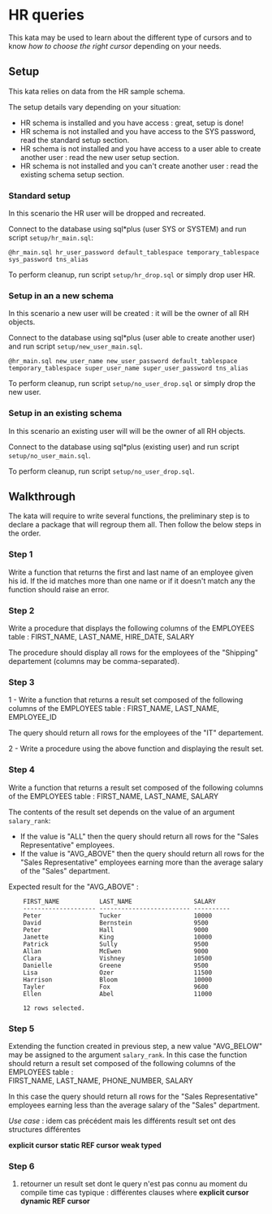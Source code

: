 # HR queries

This kata may be used to learn about the different type of cursors and to know *how to choose the right cursor* depending on your needs.

## Setup

This kata relies on data from the HR sample schema.

The setup details vary depending on your situation:

* HR schema is installed and you have access : great, setup is done!
* HR schema is not installed and you have access to the SYS password, read the standard setup section.
* HR schema is not installed and you have access to a user able to create another user : read the new user setup section.
* HR schema is not installed and you can't create another user : read the existing schema setup section.

### Standard setup

In this scenario the HR user will be dropped and recreated.

Connect to the database using sql*plus (user SYS or SYSTEM) and run script `setup/hr_main.sql`:

    @hr_main.sql hr_user_password default_tablespace temporary_tablespace sys_password tns_alias

To perform cleanup, run script `setup/hr_drop.sql` or simply drop user HR.

### Setup in an a new schema

In this scenario a new user will be created : it will be the owner of all RH objects.

Connect to the database using sql*plus (user able to create another user) and run script `setup/new_user_main.sql`.

    @hr_main.sql new_user_name new_user_password default_tablespace temporary_tablespace super_user_name super_user_password tns_alias

To perform cleanup, run script `setup/no_user_drop.sql` or simply drop the new user.

### Setup in an existing schema

In this scenario an existing user will will be the owner of all RH objects.

Connect to the database using sql*plus (existing user) and run script `setup/no_user_main.sql`.

To perform cleanup, run script `setup/no_user_drop.sql`.


## Walkthrough

The kata will require to write several functions, the preliminary step is to declare a package that will regroup them all. Then follow the below steps in the order.

### Step 1

Write a function that returns the first and last name of an employee given his id. If the id matches more than one name or if it doesn't match any the function should raise an error.

### Step 2

Write a procedure that displays the following columns of the EMPLOYEES table :
FIRST_NAME, LAST_NAME, HIRE_DATE, SALARY

The procedure should display all rows for the employees of the "Shipping" departement (columns may be comma-separated).

### Step 3

1 - Write a function that returns a result set composed of the following columns of the EMPLOYEES table :
FIRST_NAME, LAST_NAME, EMPLOYEE_ID

The query should return all rows for the employees of the "IT" departement.

2 - Write a procedure using the above function and displaying the result set.

### Step 4

Write a function that returns a result set composed of the following columns of the EMPLOYEES table :
FIRST_NAME, LAST_NAME, SALARY

The contents of the result set depends on the value of an argument `salary_rank`:

* If the value is "ALL" then the query should return all rows for the "Sales Representative" employees.
* If the value is "AVG_ABOVE" then the query should return all rows for the "Sales Representative" employees earning more than the average salary of the "Sales" department.

Expected result for the "AVG_ABOVE" :

````
    FIRST_NAME           LAST_NAME                 SALARY     
    -------------------- ------------------------- ---------- 
    Peter                Tucker                    10000      
    David                Bernstein                 9500       
    Peter                Hall                      9000       
    Janette              King                      10000      
    Patrick              Sully                     9500       
    Allan                McEwen                    9000       
    Clara                Vishney                   10500      
    Danielle             Greene                    9500       
    Lisa                 Ozer                      11500      
    Harrison             Bloom                     10000
    Tayler               Fox                       9600
    Ellen                Abel                      11000
    
    12 rows selected.
````


### Step 5

Extending the function created in previous step, a new value "AVG_BELOW" may be assigned to the argument `salary_rank`. In this case the function should return a result set composed of the following columns of the EMPLOYEES table :   
FIRST_NAME, LAST_NAME, PHONE_NUMBER, SALARY

In this case the query should return all rows for the "Sales Representative" employees earning less than the average salary of the "Sales" department.

*Use case* : idem cas précédent mais les différents result set ont des structures différentes

**explicit cursor**
**static REF cursor**
**weak typed**

### Step 6

1. retourner un result set dont le query n'est pas connu au moment du compile time
cas typique : différentes clauses where
**explicit cursor**
**dynamic REF cursor**